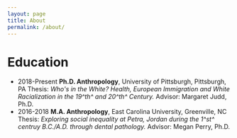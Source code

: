 ```yaml
---
layout: page
title: About
permalink: /about/
---
```

# Education
- 2018-Present **Ph.D. Anthropology**, University of Pittsburgh, Pittsburgh, PA
    Thesis: *Who's in the White? Health, European Immigration and White Racialization in the 19^th^ and 20^th^ Century.* Advisor: Margaret Judd, Ph.D.
- 2016-2018 **M.A. Anthropology**, East Carolina University, Greenville, NC
    Thesis: *Exploring social inequality at Petra, Jordan during the 1^st^ centruy B.C./A.D. through dental pathology.* Advisor: Megan Perry, Ph.D.

